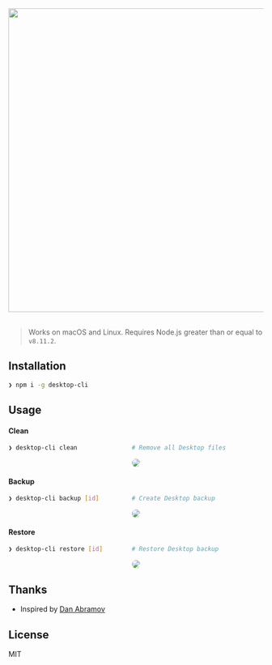 <div align="center">
    <img src="https://user-images.githubusercontent.com/11808903/41185761-2b5ed776-6b8c-11e8-8e32-492bca437441.png" width="600" />
</div>

<br />

> Works on macOS and Linux. Requires Node.js greater than or equal to `v8.11.2`.

## Installation

```bash
❯ npm i -g desktop-cli
```

## Usage

#### Clean

```bash
❯ desktop-cli clean               # Remove all Desktop files
```

<p align="center">
  <img src="https://user-images.githubusercontent.com/11808903/41644846-9595d02c-746f-11e8-949c-3f07e10c4fd2.gif" style="border-radius: 8px"/>
</p>

#### Backup

```bash
❯ desktop-cli backup [id]         # Create Desktop backup
```

<p align="center">
  <img src="https://user-images.githubusercontent.com/11808903/41645308-e1b2d9cc-7470-11e8-98cc-4e1d93fe0211.gif" style="border-radius: 8px"/>
</p>

#### Restore

```bash
❯ desktop-cli restore [id]        # Restore Desktop backup
```

<p align="center">
  <img src="https://user-images.githubusercontent.com/11808903/41646871-27f13376-7475-11e8-9639-87b728cc80b5.gif" style="border-radius: 8px"/>
</p>

## Thanks

* Inspired by [Dan Abramov](https://twitter.com/dan_abramov/status/958378195052630016)

## License

MIT
